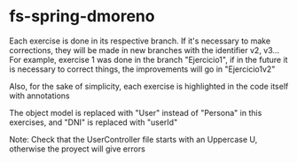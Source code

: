 # fs-spring-dmoreno

Each exercise is done in its respective branch. If it's necessary to make corrections, they will be made in new branches with the identifier v2, v3... For example, exercise 1 was done in the branch "Ejercicio1", if in the future it is necessary to correct things, the improvements will go in "Ejercicio1v2"

Also, for the sake of simplicity, each exercise is highlighted in the code itself with annotations

The object model is replaced with "User" instead of "Persona" in this exercises, and "DNI" is replaced with "userId"

Note: Check that the UserController file starts with an Uppercase U, otherwise the proyect will give errors